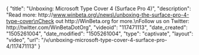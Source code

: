 {
    "title": "Unboxing: Microsoft Type Cover 4 (Surface Pro 4)",
    "description": "Read more: http:\/\/www.winbeta.org\/news\/unboxing-the-surface-pro-4-type-cover\nCheck out http:\/\/WinBeta.org for more.\nFollow us on Twitter: http:\/\/twitter.com\/WinBetaDotOrg",
    "videoid": "117471113",
    "date_created": "1505261004",
    "date_modified": "1505261004",
    "type": "captivate",
    "layout": "video",
    "url": "\/v\/unboxing-microsoft-type-cover-4-surface-pro-4\/117471113"
}